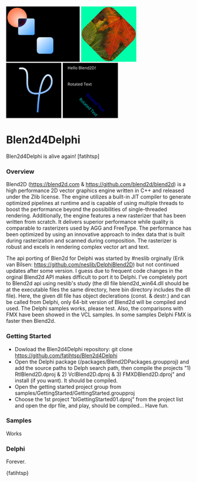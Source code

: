 <p align="left">
  <img src="imgs/blGettingStarted05.png" height="150" title="sample image output">
  <img src="imgs/blGettingStarted04.png" height="150" title="sample image output">
  <img src="imgs/blGettingStarted06.png" height="150" title="sample image output">
  <img src="imgs/blGettingStarted07.png" height="150" title="sample image output">
</p>

# Blen2d4Delphi
Blen2d4Delphi is alive again! [fatihtsp]


### Overview
Blend2D (https://blend2d.com & https://github.com/blend2d/blend2d) is a high performance 2D vector graphics engine written in C++ and released under the Zlib license. The engine utilizes a built-in JIT compiler to generate optimized pipelines at runtime and is capable of using multiple threads to boost the performance beyond the possibilities of single-threaded rendering. Additionally, the engine features a new rasterizer that has been written from scratch. It delivers superior performance while quality is comparable to rasterizers used by AGG and FreeType. The performance has been optimized by using an innovative approach to index data that is built during rasterization and scanned during composition. The rasterizer is robust and excels in rendering complex vector art and text.

The api porting of Blen2d for Delphi was started by #neslib orginally (Erik van Bilsen: https://github.com/neslib/DelphiBlend2D) but not continued updates after some version. I guess due to frequent code changes in the orginal Blend2d API makes difficult to port it to Delphi. I've completely port to Blend2d api using neslib's study (the dll file blend2d_win64.dll should be at the executable files the same directory, here bin directory includes the dll file). Here, the given dll file has object declerations (const. & destr.) and can be called from Delphi, only 64-bit version of Blend2d will be compiled and used. The Delphi samples works, please test. Also, the comparisons with FMX have been showed in the VCL samples. In some samples Delphi FMX is faster then Blend2d.

### Getting Started
* Dowload the Blen2d4Delphi repository: git clone https://github.com/fatihtsp/Blen2d4Delphi
* Open the Delphi package (/packages/Blend2DPackages.groupproj) and add the source paths to Delph search path, then compile the projects "1) RtlBlend2D.dproj & 2) VclBlend2D.dproj & 3) FMXDBlend2D.dproj" and install (if you want). It should be compiled.
* Open the getting started project group from samples/GettingStarted/GettingStarted.groupproj
* Choose the 1st project "blGettingStarted01.dproj" from the project list and open the dpr file, and play, should be compiled... Have fun.


### Samples
Works

### Delphi
Forever.

{fatihtsp}
